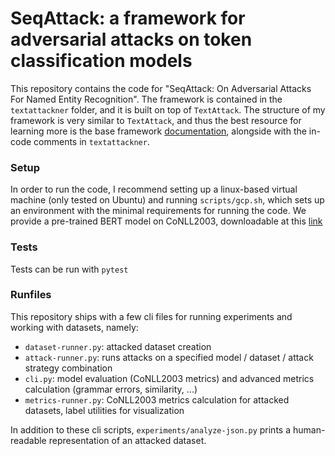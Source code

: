 # SeqAttack: a framework for adversarial attacks on token classification models

This repository contains the code for "SeqAttack: On Adversarial Attacks For Named Entity Recognition". The framework is contained in the `textattackner` folder, and it is built on top of `TextAttack`. The structure of my framework is very similar to `TextAttack`, and thus the best resource for learning more is the base framework [documentation](https://textattack.readthedocs.io/en/latest/), alongside with the in-code comments in `textattackner`.

### Setup

In order to run the code, I recommend setting up a linux-based virtual machine (only tested on Ubuntu) and running `scripts/gcp.sh`, which sets up an environment with the minimal requirements for running the code. We provide a pre-trained BERT model on CoNLL2003, downloadable at this [link](http://ashita.nl/models/seq-attack/conll2003-ner.tar.gz)

### Tests

Tests can be run with `pytest`

### Runfiles

This repository ships with a few cli files for running experiments and working with datasets, namely:

- `dataset-runner.py`: attacked dataset creation
- `attack-runner.py`: runs attacks on a specified model / dataset / attack strategy combination 
- `cli.py`: model evaluation (CoNLL2003 metrics) and advanced metrics calculation (grammar errors, similarity, ...)
- `metrics-runner.py`: CoNLL2003 metrics calculation for attacked datasets, label utilities for visualization

In addition to these cli scripts, `experiments/analyze-json.py` prints a human-readable representation of an attacked dataset.
